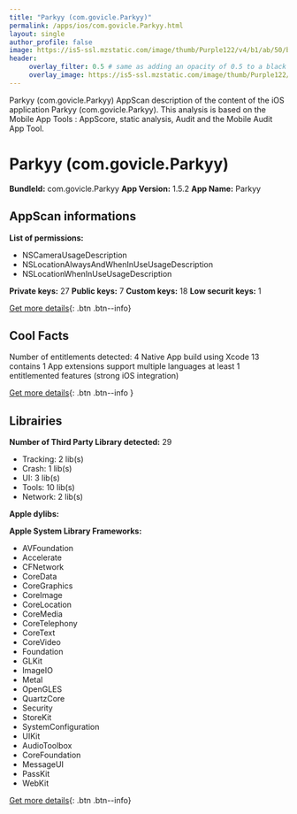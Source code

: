 ```yaml
---
title: "Parkyy (com.govicle.Parkyy)"
permalink: /apps/ios/com.govicle.Parkyy.html
layout: single
author_profile: false
image: https://is5-ssl.mzstatic.com/image/thumb/Purple122/v4/b1/ab/50/b1ab50e6-64cb-148c-57d8-ebfc9e70ba33/AppIconGoParking-0-0-1x_U007emarketing-0-0-0-5-0-0-sRGB-0-0-0-GLES2_U002c0-512MB-85-220-0-0.png/512x512bb.jpg
header: 
     overlay_filter: 0.5 # same as adding an opacity of 0.5 to a black background
     overlay_image: https://is5-ssl.mzstatic.com/image/thumb/Purple122/v4/b1/ab/50/b1ab50e6-64cb-148c-57d8-ebfc9e70ba33/AppIconGoParking-0-0-1x_U007emarketing-0-0-0-5-0-0-sRGB-0-0-0-GLES2_U002c0-512MB-85-220-0-0.png/512x512bb.jpg
---
```

Parkyy (com.govicle.Parkyy) AppScan description of the content of the iOS application Parkyy (com.govicle.Parkyy). This analysis is based on the Mobile App Tools : AppScore, static analysis, Audit and the Mobile Audit App Tool.

# Parkyy (com.govicle.Parkyy)

**BundleId:** com.govicle.Parkyy
**App Version:** 1.5.2
**App Name:** Parkyy


## AppScan informations 

**List of permissions:** 
- NSCameraUsageDescription
- NSLocationAlwaysAndWhenInUseUsageDescription
- NSLocationWhenInUseUsageDescription
  
  
**Private keys:** 27
**Public keys:** 7
**Custom keys:** 18
**Low securit keys:** 1
  
[Get more details](/pricing.html){: .btn .btn--info}

## Cool Facts

Number of entitlements detected: 4
Native App
build using Xcode 13
contains 1 App extensions
support multiple languages
at least 1 entitlemented features (strong iOS integration)
  
[Get more details](/pricing.html){: .btn .btn--info }

## Librairies 
**Number of Third Party Library detected:** 29
- Tracking: 2 lib(s)
- Crash: 1 lib(s)
- UI: 3 lib(s)
- Tools: 10 lib(s)
- Network: 2 lib(s)


**Apple dylibs:**


**Apple System Library Frameworks:**
- AVFoundation
- Accelerate
- CFNetwork
- CoreData
- CoreGraphics
- CoreImage
- CoreLocation
- CoreMedia
- CoreTelephony
- CoreText
- CoreVideo
- Foundation
- GLKit
- ImageIO
- Metal
- OpenGLES
- QuartzCore
- Security
- StoreKit
- SystemConfiguration
- UIKit
- AudioToolbox
- CoreFoundation
- MessageUI
- PassKit
- WebKit


  
[Get more details](/pricing.html){: .btn .btn--info}


